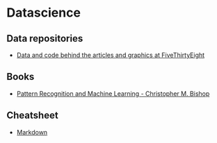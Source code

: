 # Datascience

## Data repositories

* [Data and code behind the articles and graphics at FiveThirtyEight](https://github.com/fivethirtyeight/data)

## Books

* [Pattern Recognition and Machine Learning - Christopher M. Bishop](https://www.amazon.com/Pattern-Recognition-Learning-Information-Statistics/dp/0387310738)

## Cheatsheet

* [Markdown](https://github.com/adam-p/markdown-here/wiki/Markdown-Cheatsheet)
